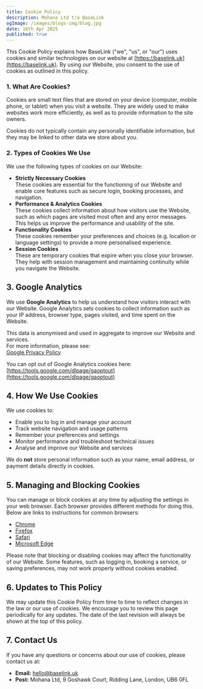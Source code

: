 ```yaml
---
title: Cookie Policy
description: Mohana Ltd t/a BaseLink
ogImage: /images/blogs-img/blog.jpg
date: 16th Apr 2025
published: true
---
```


This Cookie Policy explains how BaseLink ("we", "us", or "our") uses cookies and similar technologies on our website at [https://baselink.uk](https://baselink.uk). By using our Website, you consent to the use of cookies as outlined in this policy.

### 1. What Are Cookies?
Cookies are small text files that are stored on your device (computer, mobile phone, or tablet) when you visit a website. They are widely used to make websites work more efficiently, as well as to provide information to the site owners.

Cookies do not typically contain any personally identifiable information, but they may be linked to other data we store about you.

### 2. Types of Cookies We Use
We use the following types of cookies on our Website:
- **Strictly Necessary Cookies**  
  These cookies are essential for the functioning of our Website and enable core features such as secure login, booking processes, and navigation.
- **Performance & Analytics Cookies**  
  These cookies collect information about how visitors use the Website, such as which pages are visited most often and any error messages. This helps us improve the performance and usability of the site.
- **Functionality Cookies**  
  These cookies remember your preferences and choices (e.g. location or language settings) to provide a more personalised experience.
- **Session Cookies**  
  These are temporary cookies that expire when you close your browser. They help with session management and maintaining continuity while you navigate the Website.

## 3. Google Analytics
We use **Google Analytics** to help us understand how visitors interact with our Website. Google Analytics sets cookies to collect information such as your IP address, browser type, pages visited, and time spent on the Website.

This data is anonymised and used in aggregate to improve our Website and services.  
For more information, please see:  
[Google Privacy Policy](https://policies.google.com/privacy)

You can opt out of Google Analytics cookies here:  
[https://tools.google.com/dlpage/gaoptout](https://tools.google.com/dlpage/gaoptout)

## 4. How We Use Cookies
We use cookies to:
- Enable you to log in and manage your account
- Track website navigation and usage patterns
- Remember your preferences and settings
- Monitor performance and troubleshoot technical issues
- Analyse and improve our Website and services

We do **not** store personal information such as your name, email address, or payment details directly in cookies.

## 5. Managing and Blocking Cookies
You can manage or block cookies at any time by adjusting the settings in your web browser. Each browser provides different methods for doing this. Below are links to instructions for common browsers:

- [Chrome](https://support.google.com/chrome/answer/95647)
- [Firefox](https://support.mozilla.org/en-US/kb/enable-and-disable-cookies-website-preferences)
- [Safari](https://support.apple.com/en-gb/guide/safari/sfri11471/mac)
- [Microsoft Edge](https://support.microsoft.com/en-us/help/4027947)

Please note that blocking or disabling cookies may affect the functionality of our Website. Some features, such as logging in, booking a service, or saving preferences, may not work properly without cookies enabled.

## 6. Updates to This Policy
We may update this Cookie Policy from time to time to reflect changes in the law or our use of cookies. We encourage you to review this page periodically for any updates. The date of the last revision will always be shown at the top of this policy.

## 7. Contact Us
If you have any questions or concerns about our use of cookies, please contact us at:
- **Email:** hello@baselink.uk  
- **Post:** Mohana Ltd, 9 Goshawk Court, Ridding Lane, London, UB6 0FL  
